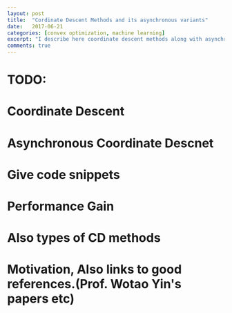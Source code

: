 ```yaml
---
layout: post
title:  "Cordinate Descent Methods and its asynchronous variants"
date:   2017-06-21 
categories: [convex optimization, machine learning]
excerpt: "I describe here coordinate descent methods along with asynchrnous variants. I also give code snippets of their python implementations."
comments: true
---
```


# TODO:
# Coordinate Descent
# Asynchronous Coordinate Descnet
# Give code snippets
# Performance Gain
# Also types of CD methods
# Motivation, Also links to good references.(Prof. Wotao Yin's papers etc)